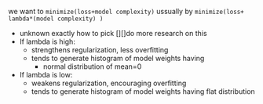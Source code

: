  we want to `minimize(loss+model complexity)` ussually by `minimize(loss+ lambda*(model complexity) )`
* unknown exactly how to pick [][]do more research on this
* If lambda is high:
	* strengthens regularization, less overfitting
	* tends to generate histogram of model weights having
		* normal distribution of mean=0
* If lambda is low:
	* weakens regularization, encouraging overfitting
	* tends to generate histogram of model weights having flat distribution
